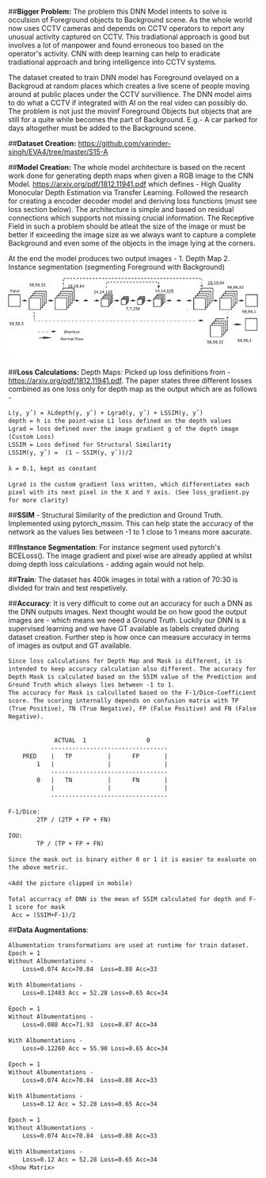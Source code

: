 
##**Bigger Problem:**
The problem this DNN Model intents to solve is occulsion of Foreground objects to Background scene. As the whole world now uses CCTV cameras and depends on CCTV operators to report any unusual activity captured on CCTV. This tradiational approach is good but involves a lot of manpower and found erroneous too based on the operator's activity. CNN with deep learning can help to eradicate tradiational approach and bring intelligence into CCTV systems. 

The dataset created to train DNN model has Foreground ovelayed on a Backgroud at random places which creates a live scene of people moving around at public places under the CCTV survillience. The DNN model aims to do what a CCTV if integrated with AI on the real video can possibly do. The problem is not just the movinf Foreground Objects but objects that are still for a quite while becomes the part of Background. E.g.- A car parked for days altogether must be added to the Background scene.

##**Dataset Creation:**
	https://github.com/varinder-singh/EVA4/tree/master/S15-A

##**Model Creation:**
	The whole model architecture is based on the recent work done for generating depth maps when given a RGB image to the CNN Model. https://arxiv.org/pdf/1812.11941.pdf which defines - High Quality Monocular Depth Estimation via Transfer Learning. Followed the research for creating a encoder decoder model and deriving loss functions (must see loss section below). The architecture is simple and based on residual connections which supports not missing crucial information. The Receptive Field in such a problem should be atleat the size of the image or must be better if exceeding the image size as we always want to capture a complete Background and even some of the objects in the image lying at the corners.

At the end the model produces two output images - 1. Depth Map 2. Instance segmentation (segmenting Foreground with Background)

![](Images/Encoder-Decoder.jpg) 

##**Loss Calculations:**
	Depth Maps:
	Picked up loss definitions from - https://arxiv.org/pdf/1812.11941.pdf. The paper states three different losses combined as one loss only for depth map as the output which are as follows -

	L(y, yˆ) = λLdepth(y, yˆ) + Lgrad(y, yˆ) + LSSIM(y, yˆ)
	depth = h is the point-wise L1 loss defined on the depth values
	Lgrad = loss defined over the image gradient g of the depth image (Custom Loss)
	LSSIM = Loss defined for Structural Similarity
	LSSIM(y, yˆ) =  (1 − SSIM(y, yˆ))/2

	λ = 0.1, kept as constant

	Lgrad is the custom gradient loss written, which differentiates each pixel with its next pixel in the X and Y axis. (See loss_gradient.py for more clarity)

##**SSIM** - Structural Similarity of the prediction and Ground Truth. Implemented using pytorch_mssim. This can help state the accuracy of the network as the values lies between -1 to 1 close to 1 means more aacurate.

##**Instance Segmentation**:	For instance segment used pytorch's BCELoss(). The image gradient and pixel wise are already applied at whilst doing depth loss calculations - adding again would not help.

##**Train**:
	The dataset has 400k images in total with a ration of 70:30 is divided for train and test respetively.
	<Add more lines here wrt to train and test>

##**Accuracy**:
	It is very difficult to come out an accuracy for such a DNN as the DNN outputs images. Next thought would be on how good the output images are - which means we need a Ground Truth. Luckily our DNN is a supervised learning and we have GT available as labels created during dataset creation. Further step is how once can measure accuracy in terms of images as output and GT available.

	Since loss calculations for Depth Map and Mask is different, it is intended to keep accuracy calculation also different. The accuracy for Depth Mask is calculated based on the SSIM value of the Prediction and Ground Truth which always lies between -1 to 1.
	The accuracy for Mask is calcullated based on the F-1/Dice-Coefficient score. The scoring internally depends on confusion matrix with TP (True Positive), TN (True Negative), FP (False Positive) and FN (False Negative).
        

        	     ACTUAL  1                 0
	   			---------------------------------
		PRED	|   TP          |      FP       |
			1	|               |               |
			    ---------------------------------
			0	|   TN          |      FN       |
				|               |               |
			    ---------------------------------

	F-1/Dice:
			2TP / (2TP + FP + FN)

	IOU:
			TP / (TP + FP + FN)

	Since the mask out is binary either 0 or 1 it is easier to evaluate on the above metric.

	<Add the picture clipped in mobile)

	Total accurracy of DNN is the mean of SSIM calculated for depth and F-1 score for mask
	 Acc = (SSIM+F-1)/2


##**Data Augmentations**:

	Albumentation transformations are used at runtime for train dataset.
	Epoch = 1
	Without Albumentations - 
		Loss=0.074 Acc=70.84  Loss=0.88 Acc=33

	With Albumentations -
		Loss=0.12403 Acc = 52.28 Loss=0.65 Acc=34

	Epoch = 1
	Without Albumentations - 
		Loss=0.088 Acc=71.93  Loss=0.87 Acc=34

	With Albumentations -
		Loss=0.12260 Acc = 55.90 Loss=0.65 Acc=34

	Epoch = 1
	Without Albumentations - 
		Loss=0.074 Acc=70.84  Loss=0.88 Acc=33

	With Albumentations -
		Loss=0.12 Acc = 52.28 Loss=0.65 Acc=34

	Epoch = 1
	Without Albumentations - 
		Loss=0.074 Acc=70.84  Loss=0.88 Acc=33

	With Albumentations -
		Loss=0.12 Acc = 52.28 Loss=0.65 Acc=34
	<Show Matrix>
